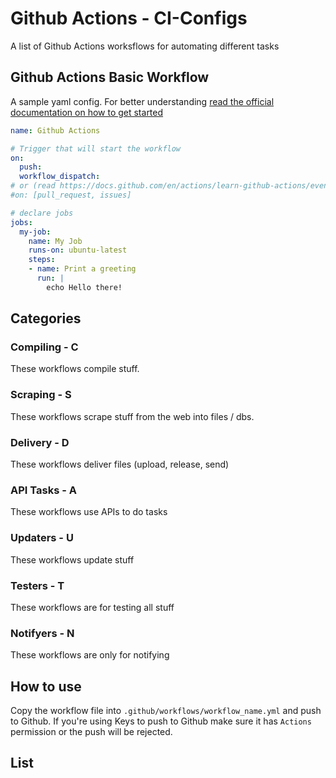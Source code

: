 # Github Actions - CI-Configs
A list of Github Actions worksflows for automating different tasks

## Github Actions Basic Workflow
A sample yaml config. For better understanding [read the official documentation on how to get started](https://docs.github.com/en/actions/learn-github-actions/workflow-syntax-for-github-actions)

```yaml
name: Github Actions

# Trigger that will start the workflow
on:
  push:
  workflow_dispatch:
# or (read https://docs.github.com/en/actions/learn-github-actions/events-that-trigger-workflows)
#on: [pull_request, issues]

# declare jobs
jobs:
  my-job:
    name: My Job
    runs-on: ubuntu-latest
    steps:
    - name: Print a greeting
      run: |
        echo Hello there!
```

## Categories

### Compiling - C
These workflows compile stuff.

### Scraping - S
These workflows scrape stuff from the web into files / dbs.

### Delivery - D
These workflows deliver files (upload, release, send)

### API Tasks - A
These workflows use APIs to do tasks

### Updaters - U
These workflows update stuff

### Testers - T
These workflows are for testing all stuff

### Notifyers - N
These workflows are only for notifying


## How to use
Copy the workflow file into `.github/workflows/workflow_name.yml` and push to Github. If you're using Keys to push to Github make sure it has `Actions` permission or the push will be rejected.


## List
